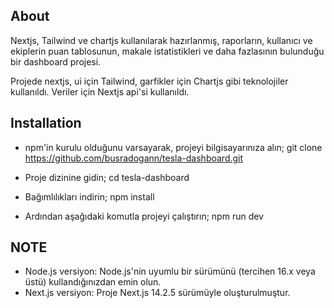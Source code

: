 ## About
Nextjs, Tailwind ve chartjs kullanılarak hazırlanmış, raporların, kullanıcı ve ekiplerin puan tablosunun, makale istatistikleri ve daha fazlasının bulunduğu bir dashboard projesi.

Projede nextjs, ui için Tailwind, garfikler için Chartjs gibi teknolojiler kullanıldı. Veriler için Nextjs api'si kullanıldı.

## Installation
- npm'in kurulu olduğunu varsayarak, projeyi bilgisayarınıza alın;
git clone https://github.com/busradogann/tesla-dashboard.git

- Proje dizinine gidin;
cd tesla-dashboard

- Bağımlılıkları indirin;
npm install

- Ardından aşağıdaki komutla projeyi çalıştırın;
npm run dev

## NOTE
- Node.js versiyon: Node.js'nin uyumlu bir sürümünü (tercihen 16.x veya üstü) kullandığınızdan emin olun.
- Next.js versiyon: Proje Next.js 14.2.5 sürümüyle oluşturulmuştur.
